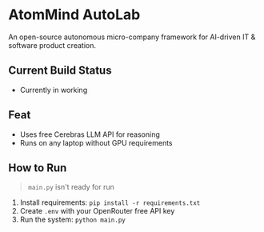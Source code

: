 # AtomMind AutoLab

An open-source autonomous micro-company framework for AI-driven IT & software product creation.

## Current Build Status
- Currently in working

## Feat
- Uses free Cerebras LLM API for reasoning
- Runs on any laptop without GPU requirements

## How to Run

> `main.py` isn't ready for run
1. Install requirements: `pip install -r requirements.txt`
2. Create `.env` with your OpenRouter free API key
3. Run the system: `python main.py`
